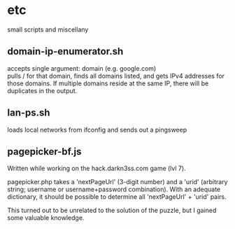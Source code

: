 # etc

small scripts and miscellany 

## domain-ip-enumerator.sh 

accepts single argument: domain (e.g. google.com)  
pulls / for that domain, finds all domains listed, and gets IPv4 addresses
for those domains. If multiple domains reside at the same IP, there will be
duplicates in the output.

## lan-ps.sh

loads local networks from ifconfig and sends out a pingsweep

## pagepicker-bf.js

Written while working on the hack.darkn3ss.com game (lvl 7). 

pagepicker.php takes a 'nextPageUrl' (3-digit number) and a 'urid' (arbitrary 
string; username or username+password combination). With an adequate 
dictionary, it should be possible to determine all 'nextPageUrl' + 'urid' 
pairs. 

This turned out to be unrelated to the solution of the puzzle, but I  gained 
some valuable knowledge. 
